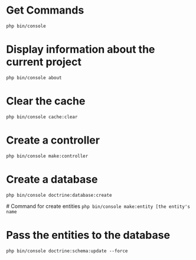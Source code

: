 # Get Commands
`php bin/console`

# Display information about the current project

`php bin/console about`

# Clear the cache
`php bin/console cache:clear`

# Create a controller
`php bin/console make:controller`

# Create a database
`php bin/console doctrine:database:create`

# Command for create entities
`php bin/console make:entity [the entity's name`

# Pass the entities to the database
`php bin/console doctrine:schema:update --force`